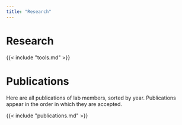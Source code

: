 ```yaml
---
title: "Research"
---
```


# Research

{{< include "tools.md" >}}

# Publications

Here are all publications of lab members, sorted by year. Publications
appear in the order in which they are accepted.

{{< include "publications.md" >}}
